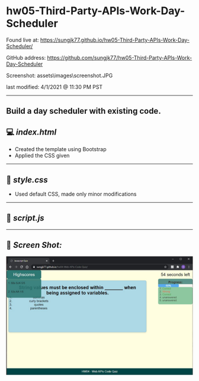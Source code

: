 # hw05-Third-Party-APIs-Work-Day-Scheduler
Found live at: https://sungjk77.github.io/hw05-Third-Party-APIs-Work-Day-Scheduler/

GitHub address: https://github.com/sungjk77/hw05-Third-Party-APIs-Work-Day-Scheduler

Screenshot: assets\images\screenshot.JPG

last modified: 4/1/2021 @ 11:30 PM PST

------------
Build a day scheduler with existing code.
------------
## 💻 _**index.html**_
- Created the template using Bootstrap
- Applied the CSS given

------------
## 🎨 _**style.css**_

- Used default CSS, made only minor modifications
------------
## 📝 _**script.js**_

------------
## 📸 _**Screen Shot:**_
![alt text](https://raw.githubusercontent.com/sungjk77/hw04-Web-APIs-Code-Quiz/main/assets/images/screenshot.JPG)


